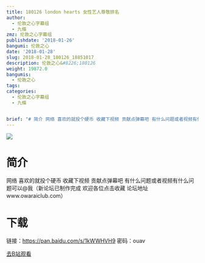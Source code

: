 ```yaml
---
title: 180126 london hearts 女性艺人尊敬排名
author:
  - 伦敦之心字幕组
  - 九條
zmz: 伦敦之心字幕组
publishdate: '2018-01-26'
bangumi: 伦敦之心
date: '2018-01-28'
slug: 2018-01-28_180126_18851017
description: 伦敦之心&#8226;180126
weight: 19872.0
bangumis:
  - 伦敦之心
tags:
categories:
  - 伦敦之心字幕组
  - 九條


brief: "# 简介 网络 喜欢的就投个硬币 收藏下视频 贡献点弹幕吧 有什么问题或者视频有什么问题可以@我（新论坛已制作完成 欢迎各位点击收藏 论坛地址www.owaraiclub.com） # 下载 链接：https://pan.baidu.com/s/1kWWHVH9 密码：ouav"
---
```

![](https://i.imgur.com/K8KqEzs.png)
# 简介  
网络
喜欢的就投个硬币 收藏下视频 贡献点弹幕吧 有什么问题或者视频有什么问题可以@我（新论坛已制作完成 欢迎各位点击收藏 论坛地址www.owaraiclub.com）  

# 下载
链接：https://pan.baidu.com/s/1kWWHVH9 
密码：ouav

[去B站观看](https://www.bilibili.com/video/av18851017/)
 
